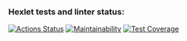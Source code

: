 ### Hexlet tests and linter status:
[![Actions Status](https://github.com/AlmDea/frontend-project-lvl2/workflows/hexlet-check/badge.svg)](https://github.com/AlmDea/frontend-project-lvl2/actions)
[![Maintainability](https://api.codeclimate.com/v1/badges/b9505b3a3e72cc0cec63/maintainability)](https://codeclimate.com/github/AlmDea/frontend-project-lvl2/maintainability)
[![Test Coverage](https://api.codeclimate.com/v1/badges/b9505b3a3e72cc0cec63/test_coverage)](https://codeclimate.com/github/AlmDea/frontend-project-lvl2/test_coverage)
